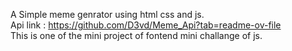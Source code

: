 A Simple meme genrator using html css and js. <br>
Api link : https://github.com/D3vd/Meme_Api?tab=readme-ov-file <br>
This is one of the mini project of  fontend mini challange of js.  <br>
